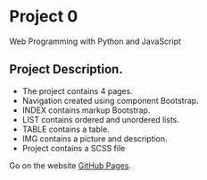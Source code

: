 # Project 0

Web Programming with Python and JavaScript

## Project Description.

- The project contains 4 pages.
- Navigation created using component Bootstrap.
- INDEX contains markup Bootstrap.
- LIST contains ordered and unordered lists.
- TABLE contains a table.
- IMG contains a picture and description.
- Project contains a SCSS file

Go on the website [GitHub Pages](https://guschins.github.io/project0/index.html).